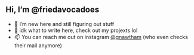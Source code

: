 ## Hi, I’m @friedavocadoes
- 👀 I’m new here and still figuring out stuff
- 🌱 idk what to write here, check out my projexts lol
- 📫 You can reach me out on instagram [@gnawtham](https://www.instagram.com/gnawthm/) (who even checks their mail anymore)

<!---
friedavocadoes/friedavocadoes is a ✨ special ✨ repository because its `README.md` (this file) appears on your GitHub profile.
You can click the Preview link to take a look at your changes.
--->

